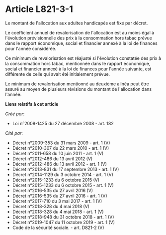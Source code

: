 # Article L821-3-1

Le montant de l'allocation aux adultes handicapés est fixé par décret. 

Le coefficient annuel de revalorisation de l'allocation est au moins égal à l'évolution prévisionnelle des prix à la
consommation hors tabac prévue dans le rapport économique, social et financier annexé à la loi de finances pour l'année
considérée. 

Ce minimum de revalorisation est réajusté si l'évolution constatée des prix à la consommation hors tabac, mentionnée dans le
rapport économique, social et financier annexé à la loi de finances pour l'année suivante, est différente de celle qui avait
été initialement prévue. 

Le minimum de revalorisation mentionné au deuxième alinéa peut être assuré au moyen de plusieurs révisions du montant de
l'allocation dans l'année.

**Liens relatifs à cet article**

_Créé par_:

  - Loi n°2008-1425 du 27 décembre 2008 - art. 182

_Cité par_:

  - Décret n°2009-353 du 31 mars 2009 - art. 1 (V)
  - Décret n°2010-307 du 22 mars 2010 - art. 1 (V)
  - Décret n°2011-658 du 10 juin 2011 - art. 1 (V)
  - Décret n°2012-486 du 13 avril 2012 (V)
  - Décret n°2012-486 du 13 avril 2012 - art. 1 (V)
  - Décret n°2013-831 du 17 septembre 2013 - art. 1 (V)
  - Décret n°2014-1129 du 3 octobre 2014 - art. 1 (V)
  - Décret n°2015-1233 du 6 octobre 2015 (V)
  - Décret n°2015-1233 du 6 octobre 2015 - art. 1 (V)
  - Décret n°2016-535 du 27 avril 2016 (V)
  - Décret n°2016-535 du 27 avril 2016 - art. 1 (V)
  - Décret n°2017-710 du 3 mai 2017 - art. 1 (V)
  - Décret n°2018-328 du 4 mai 2018 (V)
  - Décret n°2018-328 du 4 mai 2018 - art. 1 (V)
  - Décret n°2018-948 du 31 octobre 2018 - art. 1 (V)
  - Décret n°2019-1047 du 11 octobre 2019 - art. 1 (V)
  - Code de la sécurité sociale. - art. D821-2 (V)
